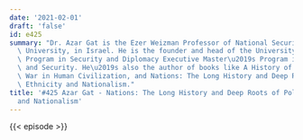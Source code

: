 ```yaml
---
date: '2021-02-01'
draft: 'false'
id: e425
summary: "Dr. Azar Gat is the Ezer Weizman Professor of National Security at Tel Aviv\
  \ University, in Israel. He is the founder and head of the University's International\
  \ Program in Security and Diplomacy Executive Master\u2019s Program in Diplomacy\
  \ and Security. He\u2019s also the author of books like A History of Military Thought,\
  \ War in Human Civilization, and Nations: The Long History and Deep Roots of Political\
  \ Ethnicity and Nationalism."
title: '#425 Azar Gat - Nations: The Long History and Deep Roots of Political Ethnicity
  and Nationalism'
---
```

{{< episode >}}

